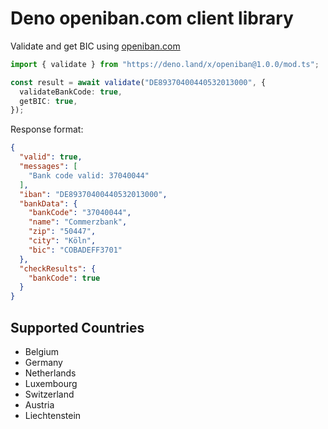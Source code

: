 # Deno openiban.com client library

Validate and get BIC using [openiban.com](https://openiban.com/)

```typescript
import { validate } from "https://deno.land/x/openiban@1.0.0/mod.ts";

const result = await validate("DE89370400440532013000", {
  validateBankCode: true,
  getBIC: true,
});
```

Response format:

```json
{
  "valid": true,
  "messages": [
    "Bank code valid: 37040044"
  ],
  "iban": "DE89370400440532013000",
  "bankData": {
    "bankCode": "37040044",
    "name": "Commerzbank",
    "zip": "50447",
    "city": "Köln",
    "bic": "COBADEFF3701"
  },
  "checkResults": {
    "bankCode": true
  }
}
```

## Supported Countries

- Belgium
- Germany
- Netherlands
- Luxembourg
- Switzerland
- Austria
- Liechtenstein
